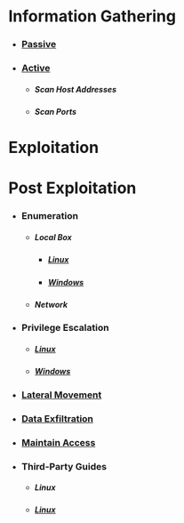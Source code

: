# Information Gathering
  * ### [Passive](../Tools/PassiveRecon/README.md)
  * ### [Active](../Tools/ActiveRecon/README.md)
    * ##### Scan Host Addresses
    * ##### Scan Ports

# Exploitation

# Post Exploitation
  * ### Enumeration
    * ##### Local Box
      * ##### [Linux](Enumeration/Linux/README.md)
      * ##### [Windows](Enumeration/Windows/README.md)
    * ##### Network
  * ### Privilege Escalation
      * ##### [Linux](PrivEsc/Linux/README.md)
      * ##### [Windows](PrivEsc/Windows/README.md)
  * ### [Lateral Movement](LateralMovement/README.md)
  * ### [Data Exfiltration](DataExfiltration/README.md)
  * ### [Maintain Access](MaintainAccess/README.md)
  * ### Third-Party Guides
      * ##### Linux
      * ##### [Linux](PostExploitation/Linux/README.md)

